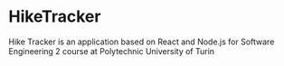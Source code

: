 # HikeTracker
Hike Tracker is an application based on React and Node.js for Software Engineering 2 course at Polytechnic University of Turin
